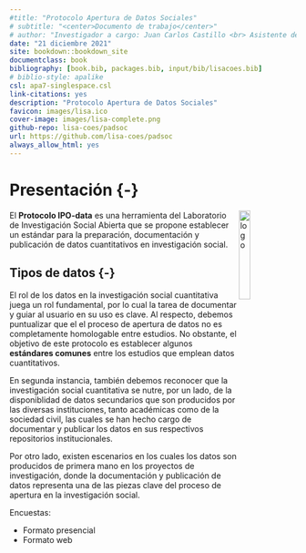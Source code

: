 ```yaml
--- 
#title: "Protocolo Apertura de Datos Sociales"
# subtitle: "<center>Documento de trabajo</center>"
# author: "Investigador a cargo: Juan Carlos Castillo <br> Asistente de investigación: Valentina Andrade <br> Pasante: Vanessa Leyton"
date: "21 diciembre 2021"
site: bookdown::bookdown_site
documentclass: book
bibliography: [book.bib, packages.bib, input/bib/lisacoes.bib]
# biblio-style: apalike
csl: apa7-singlespace.csl
link-citations: yes
description: "Protocolo Apertura de Datos Sociales"
favicon: images/lisa.ico
cover-image: images/lisa-complete.png
github-repo: lisa-coes/padsoc
url: https://github.com/lisa-coes/padsoc
always_allow_html: yes
---
```


# Presentación  {-}

<img src="https://upload.wikimedia.org/wikipedia/commons/thumb/9/99/Hexagon.svg/2368px-Hexagon.svg.png " align="right" alt="logo" style="float: right;width: 20%;max-height: 100%" />     




El **Protocolo IPO-data** es una herramienta del Laboratorio de Investigación Social Abierta que se propone establecer un estándar para la preparación, documentación y publicación de datos cuantitativos en investigación social.


## Tipos de datos {-}

El rol de los datos en la investigación social cuantitativa juega un rol fundamental, por lo cual la tarea de documentar y guiar al usuario en su uso es clave. Al respecto, debemos puntualizar que el el proceso de apertura de datos no es completamente homologable entre estudios. No obstante, el objetivo de este protocolo es establecer algunos **estándares comunes** entre los estudios que emplean datos cuantitativos.

En segunda instancia, también debemos reconocer que la investigación social cuantitativa se nutre, por un lado, de la disponiblidad de datos secundarios que son producidos por las diversas instituciones, tanto académicas como de la sociedad civil, las cuales se han hecho cargo de documentar y publicar los datos en sus respectivos repositorios institucionales. 

Por otro lado, existen escenarios en los cuales los datos son producidos de primera mano en los proyectos de investigación, donde la documentación y publicación de datos representa una de las piezas clave del proceso de apertura en la investigación social.


Encuestas:

* Formato presencial
* Formato web





  
